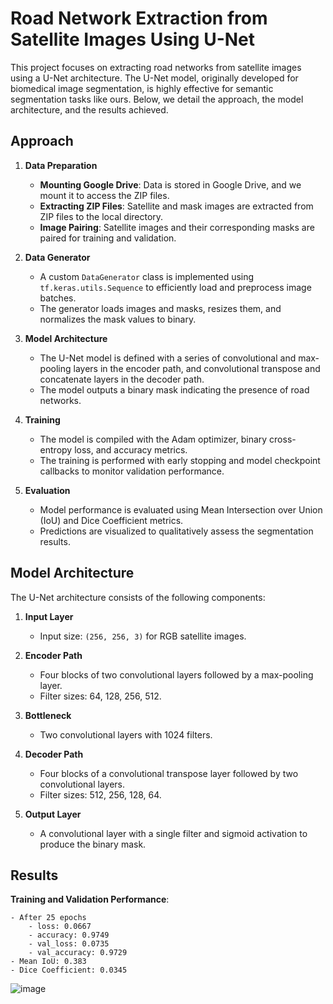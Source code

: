 # Road Network Extraction from Satellite Images Using U-Net

This project focuses on extracting road networks from satellite images using a U-Net architecture. The U-Net model, originally developed for biomedical image segmentation, is highly effective for semantic segmentation tasks like ours. Below, we detail the approach, the model architecture, and the results achieved.

## Approach

1. **Data Preparation**
   - **Mounting Google Drive**: Data is stored in Google Drive, and we mount it to access the ZIP files.
   - **Extracting ZIP Files**: Satellite and mask images are extracted from ZIP files to the local directory.
   - **Image Pairing**: Satellite images and their corresponding masks are paired for training and validation.

2. **Data Generator**
   - A custom `DataGenerator` class is implemented using `tf.keras.utils.Sequence` to efficiently load and preprocess image batches.
   - The generator loads images and masks, resizes them, and normalizes the mask values to binary.

3. **Model Architecture**
   - The U-Net model is defined with a series of convolutional and max-pooling layers in the encoder path, and convolutional transpose and concatenate layers in the decoder path.
   - The model outputs a binary mask indicating the presence of road networks.

4. **Training**
   - The model is compiled with the Adam optimizer, binary cross-entropy loss, and accuracy metrics.
   - The training is performed with early stopping and model checkpoint callbacks to monitor validation performance.

5. **Evaluation**
   - Model performance is evaluated using Mean Intersection over Union (IoU) and Dice Coefficient metrics.
   - Predictions are visualized to qualitatively assess the segmentation results.

## Model Architecture

The U-Net architecture consists of the following components:

1. **Input Layer**
   - Input size: `(256, 256, 3)` for RGB satellite images.

2. **Encoder Path**
   - Four blocks of two convolutional layers followed by a max-pooling layer.
   - Filter sizes: 64, 128, 256, 512.

3. **Bottleneck**
   - Two convolutional layers with 1024 filters.

4. **Decoder Path**
   - Four blocks of a convolutional transpose layer followed by two convolutional layers.
   - Filter sizes: 512, 256, 128, 64.

5. **Output Layer**
   - A convolutional layer with a single filter and sigmoid activation to produce the binary mask.

## Results

 **Training and Validation Performance**:
 
    - After 25 epochs
        - loss: 0.0667 
        - accuracy: 0.9749 
        - val_loss: 0.0735 
        - val_accuracy: 0.9729
    - Mean IoU: 0.383
    - Dice Coefficient: 0.0345
    


















![image](https://github.com/user-attachments/assets/298de912-c04b-436e-ab86-8b3e1c87eb21)
